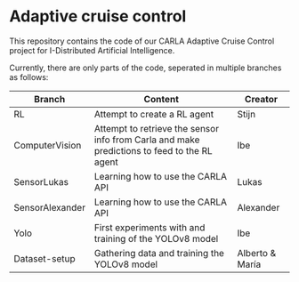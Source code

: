 # Adaptive cruise control
This repository contains the code of our CARLA Adaptive Cruise Control project for I-Distributed Artificial Intelligence.

Currently, there are only parts of the code, seperated in multiple branches as follows:

| Branch | Content | Creator |
| ---- | ---- | ---- |
| RL | Attempt to create a RL agent | Stijn |
| ComputerVision | Attempt to retrieve the sensor info from Carla and make predictions to feed to the RL agent | Ibe |
| SensorLukas | Learning how to use the CARLA API | Lukas |
| SensorAlexander | Learning how to use the CARLA API | Alexander |
| Yolo | First experiments with and training of the YOLOv8 model | Ibe |
| Dataset-setup | Gathering data and training the YOLOv8 model | Alberto & María |
